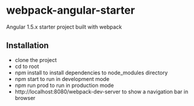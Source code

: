 # webpack-angular-starter
Angular 1.5.x starter project built with webpack


## Installation
* clone the project
* cd to root
* npm install to install dependencies to node_modules directory
* npm start to run in development mode
* npm run prod to run in production mode
* http://localhost:8080/webpack-dev-server to show a navigation bar in browser
